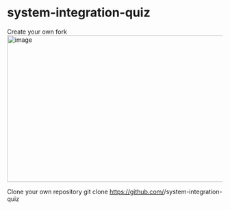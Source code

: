 # system-integration-quiz

Create your own fork
<img width="1573" height="342" alt="image" src="https://github.com/user-attachments/assets/23de9b96-8cc2-4260-ba78-317f807b13ea" />

Clone your own repository
git clone https://github.com/<your-account>/system-integration-quiz
